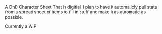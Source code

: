 A DnD Character Sheet That is digitial. I plan to have it automaticly pull stats from a spread sheet of items to fill in stuff and make it as automatic as possible.

Currently a WIP
